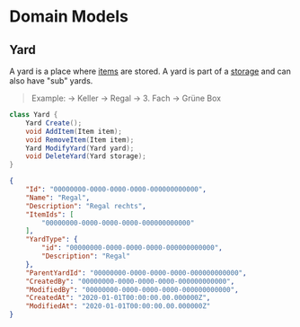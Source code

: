 # Domain Models

## Yard

A yard is a place where [items](Aggregates.Item.md) are stored. A yard is part of a [storage](Aggregates.Storage.md) and can also have "sub" yards.
> Example:
    -> Keller -> Regal -> 3. Fach -> Grüne Box

```csharp
class Yard {
    Yard Create();
    void AddItem(Item item);
    void RemoveItem(Item item);
    Yard ModifyYard(Yard yard);
    void DeleteYard(Yard storage);
}
```

```json
{
    "Id": "00000000-0000-0000-0000-000000000000",
    "Name": "Regal",
    "Description": "Regal rechts",
    "ItemIds": [
        "00000000-0000-0000-0000-000000000000"
    ],
    "YardType": {
        "id": "00000000-0000-0000-0000-000000000000",
        "Description": "Regal"
    },
    "ParentYardId": "00000000-0000-0000-0000-000000000000",
    "CreatedBy": "00000000-0000-0000-0000-000000000000",
    "ModifiedBy": "00000000-0000-0000-0000-000000000000",
    "CreatedAt": "2020-01-01T00:00:00.00.000000Z",
    "ModifiedAt": "2020-01-01T00:00:00.00.000000Z"
}
```